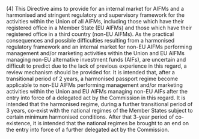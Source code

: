 (4) This Directive aims to provide for an internal market for AIFMs and a harmonised and stringent regulatory and supervisory framework for the activities within the Union of all AIFMs, including those which have their registered office in a Member State (EU AIFMs) and those which have their registered office in a third country (non-EU AIFMs). As the practical consequences and possible difficulties resulting from a harmonised regulatory framework and an internal market for non-EU AIFMs performing management and/or marketing activities within the Union and EU AIFMs managing non-EU alternative investment funds (AIFs), are uncertain and difficult to predict due to the lack of previous experience in this regard, a review mechanism should be provided for. It is intended that, after a transitional period of 2 years, a harmonised passport regime become applicable to non-EU AIFMs performing management and/or marketing activities within the Union and EU AIFMs managing non-EU AIFs after the entry into force of a delegated act by the Commission in this regard. It is intended that the harmonised regime, during a further transitional period of 3 years, co-exist with the national regimes of the Member States subject to certain minimum harmonised conditions. After that 3-year period of co-existence, it is intended that the national regimes be brought to an end on the entry into force of a further delegated act by the Commission.